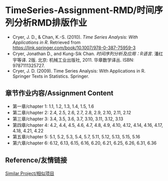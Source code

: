 # TimeSeries-Assignment-RMD/时间序列分析RMD排版作业

- Cryer, J. D., & Chan, K.-S. (2010). *Time Series Analysis: With Applications in R*. Retrieved from <https://link.springer.com/book/10.1007/978-0-387-75959-3>
- Cryer, Jonathan D., and Kung-Sik Chan. *时间序列分析及应用：R语言*. 潘红宇等译. 2版. 北京: 机械工业出版社, 2011. 华章数学译丛. ISBN: 9787111325727.
- Cryer, J. D. (2009). Time Series Analysis: With Applications in R. Springer Texts in Statistics. Springer.

## 章节作业内容/Assignment Content
- 第一章/chapter 1: 1.1, 1.2, 1.3, 1.4, 1.5, 1.6
- 第二章/chapter 2: 2.4, 2.5, 2.6, 2.7, 2.8, 2.9, 2.10, 2.11, 2.12
- 第三章/chapter 3: 3.4, 3.5, 3.6, 3.7, 3.10, 3.11, 3.12, 3.13
- 第四章/chapter 4: 4.2, 4.4, 4.5, 4.6, 4.7, 4.8, 4.9, 4.10, 4.12, 4.14, 4.16, 4.17, 4.18, 4.21, 4.22
- 第五章/chapter 5: 5.1, 5.2, 5.3, 5.4, 5.7, 5.11, 5.12, 5.13, 5.15, 5.16
- 第六章/chapter 6: 6.12, 6.13, 6.15, 6.16, 6.20, 6.21, 6.25, 6.26, 6.31, 6.36

## Reference/友情链接
[Similar Project/相似项目](https://github.com/jolars/TSAsolutions)

